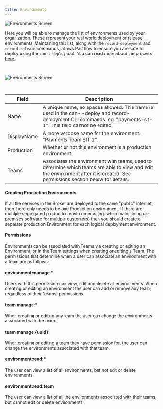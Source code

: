 ```yaml
---
title: Environments
---
```


![Environments Screen](/ui/environments.png)

Here you will be able to manage the list of environments used by your organization. These represent your real world deployment or release environments.
Maintaining this list, along with the `record-deployment` and `record-release` commands, allows Pactflow to ensure you are safe to deploy using the `can-i-deploy` tool. You can read more about the process [here.](https://docs.pact.io/pact_broker/recording_deployments_and_releases/)

&nbsp;

![Environments Screen](/ui/environments-form.png)

&nbsp;

| Field | Description |
| ----- | ----------- |
| Name | A unique name, no spaces allowed. This name is used in the can-i-deploy and record-deployment CLI commands. eg. "payments-sit-1". This field cannot be edited |
| DisplayName | A more verbose name for the environment. "Payments Team SIT 1". |
| Production | Whether or not this environment is a production environment. |
| Teams | Associates the environment with teams, used to determine which teams are able to view and edit the environment after it is created. See permissions section below for details. |

#### Creating Production Environments

If all the services in the Broker are deployed to the same "public" internet, then there only needs to be one Production environment. If there are multiple segregated production environments (eg. when maintaining on-premises software for multiple customers) then you should create a separate production Environment for each logical deployment environment.

#### Permissions

Environments can be associated with Teams via creating or editing an Environment, or in the Team settings when creating or editing a Team. The permissions that determine when a user can associate an environment with a team are as follows:

#### environment:manage:* 
Users with this permission can view, edit and delete all environments. When creating or editing an environment the user can add or remove any team, regardless of their 'teams' permissions. 

#### team:manage:*
When creating or editing any team the user can change the environments associated with the team.

#### team:manage:{uuid}
When creating or editing a team they have permission for, the user can change the environments associated with that team.

#### environment:read:*
The user can view a list of all environments, but not edit or delete environments.

#### environment:read:team
The user can view a list of all the environments associated with their teams, but cannot edit or delete environments.

